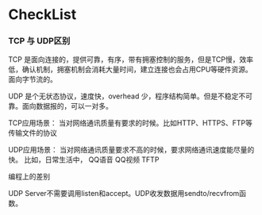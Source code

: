 # CheckList


### TCP 与 UDP区别

TCP 是面向连接的，提供可靠，有序，带有拥塞控制的服务，但是TCP慢，效率低，确认机制，拥塞机制会消耗大量时间，建立连接也会占用CPU等硬件资源。面向字节流的。

UDP 是个无状态协议，速度快，overhead 少，程序结构简单。但是不稳定不可靠。面向数据报的，可以一对多。

TCP应用场景： 当对网络通讯质量有要求的时候。比如HTTP、HTTPS、FTP等传输文件的协议

UDP应用场景： 当对网络通讯质量要求不高的时候，要求网络通讯速度能尽量的快。 比如，日常生活中， QQ语音 QQ视频 TFTP

编程上的差别

UDP Server不需要调用listen和accept。UDP收发数据用sendto/recvfrom函数。 